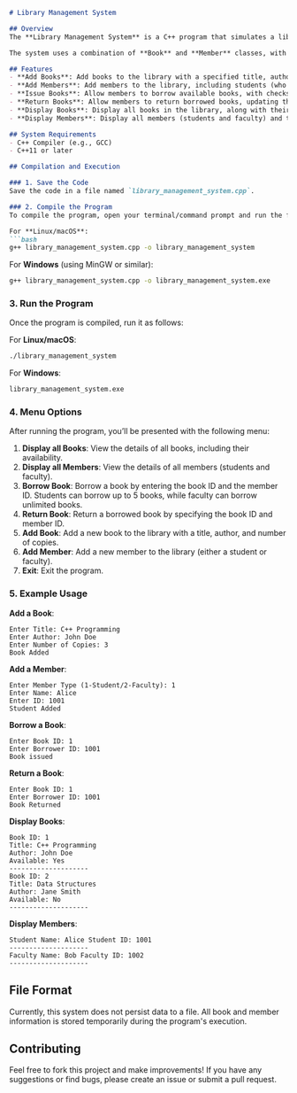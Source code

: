 ```md
# Library Management System

## Overview
The **Library Management System** is a C++ program that simulates a library's book and member management system. The program allows the addition of books and members (students or faculty), as well as borrowing and returning books. The system also provides the ability to display available books, list members, and track issued books. It ensures that each member can borrow books according to their limits (students can borrow up to 5 books, while faculty can borrow unlimited books).

The system uses a combination of **Book** and **Member** classes, with **Student** and **Faculty** as derived classes. The books are stored in a collection, and each member can have a list of borrowed books. The system also checks for book availability before issuing and ensures that the number of borrowed books does not exceed the limit.

## Features
- **Add Books**: Add books to the library with a specified title, author, and number of copies.
- **Add Members**: Add members to the library, including students (who can borrow up to 5 books) and faculty (who can borrow unlimited books).
- **Issue Books**: Allow members to borrow available books, with checks for book availability and borrowing limits.
- **Return Books**: Allow members to return borrowed books, updating their borrowing status and the availability of the book.
- **Display Books**: Display all books in the library, along with their availability status.
- **Display Members**: Display all members (students and faculty) and their details.

## System Requirements
- C++ Compiler (e.g., GCC)
- C++11 or later

## Compilation and Execution

### 1. Save the Code
Save the code in a file named `library_management_system.cpp`.

### 2. Compile the Program
To compile the program, open your terminal/command prompt and run the following command:

For **Linux/macOS**:
```bash
g++ library_management_system.cpp -o library_management_system
```

For **Windows** (using MinGW or similar):
```bash
g++ library_management_system.cpp -o library_management_system.exe
```

### 3. Run the Program
Once the program is compiled, run it as follows:

For **Linux/macOS**:
```bash
./library_management_system
```

For **Windows**:
```bash
library_management_system.exe
```

### 4. Menu Options
After running the program, you’ll be presented with the following menu:

1. **Display all Books**: View the details of all books, including their availability.
2. **Display all Members**: View the details of all members (students and faculty).
3. **Borrow Book**: Borrow a book by entering the book ID and the member ID. Students can borrow up to 5 books, while faculty can borrow unlimited books.
4. **Return Book**: Return a borrowed book by specifying the book ID and member ID.
5. **Add Book**: Add a new book to the library with a title, author, and number of copies.
6. **Add Member**: Add a new member to the library (either a student or faculty).
7. **Exit**: Exit the program.

### 5. Example Usage

**Add a Book**:
```
Enter Title: C++ Programming
Enter Author: John Doe
Enter Number of Copies: 3
Book Added
```

**Add a Member**:
```
Enter Member Type (1-Student/2-Faculty): 1
Enter Name: Alice
Enter ID: 1001
Student Added
```

**Borrow a Book**:
```
Enter Book ID: 1
Enter Borrower ID: 1001
Book issued
```

**Return a Book**:
```
Enter Book ID: 1
Enter Borrower ID: 1001
Book Returned
```

**Display Books**:
```
Book ID: 1
Title: C++ Programming
Author: John Doe
Available: Yes
--------------------
Book ID: 2
Title: Data Structures
Author: Jane Smith
Available: No
--------------------
```

**Display Members**:
```
Student Name: Alice Student ID: 1001
--------------------
Faculty Name: Bob Faculty ID: 1002
--------------------
```

## File Format

Currently, this system does not persist data to a file. All book and member information is stored temporarily during the program's execution.

## Contributing

Feel free to fork this project and make improvements! If you have any suggestions or find bugs, please create an issue or submit a pull request.
